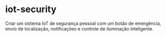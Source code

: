# iot-security
Criar um sistema IoT de segurança pessoal com um botão de emergência, envio de localização, notificações e controle de iluminação inteligente.
